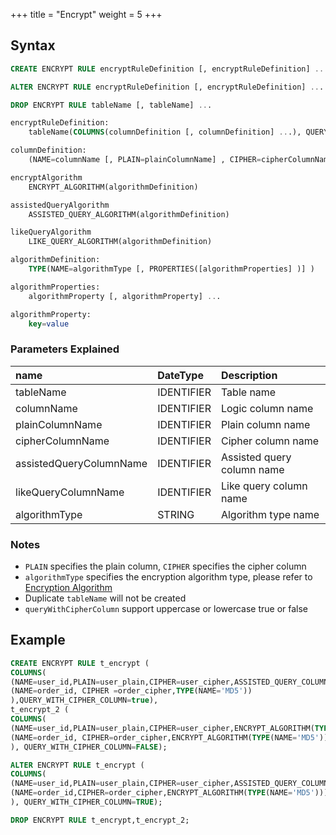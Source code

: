+++
title = "Encrypt"
weight = 5
+++

## Syntax

```sql
CREATE ENCRYPT RULE encryptRuleDefinition [, encryptRuleDefinition] ...

ALTER ENCRYPT RULE encryptRuleDefinition [, encryptRuleDefinition] ...

DROP ENCRYPT RULE tableName [, tableName] ...

encryptRuleDefinition:
    tableName(COLUMNS(columnDefinition [, columnDefinition] ...), QUERY_WITH_CIPHER_COLUMN=queryWithCipherColumn)

columnDefinition:
    (NAME=columnName [, PLAIN=plainColumnName] , CIPHER=cipherColumnName [, ASSISTED_QUERY_COLUMN=assistedQueryColumnName] [, LIKE_QUERY_COLUMN=likeQueryColumnName], encryptAlgorithm [, assistedQueryAlgorithm] [, likeQueryAlgorithm])

encryptAlgorithm
    ENCRYPT_ALGORITHM(algorithmDefinition)

assistedQueryAlgorithm
    ASSISTED_QUERY_ALGORITHM(algorithmDefinition)

likeQueryAlgorithm
    LIKE_QUERY_ALGORITHM(algorithmDefinition)

algorithmDefinition:
    TYPE(NAME=algorithmType [, PROPERTIES([algorithmProperties] )] )

algorithmProperties:
    algorithmProperty [, algorithmProperty] ...

algorithmProperty:
    key=value                          
```

### Parameters Explained
| name                    | DateType   | Description                |
|:------------------------|:-----------|:---------------------------|
| tableName               | IDENTIFIER | Table name                 |
| columnName              | IDENTIFIER | Logic column name          |
| plainColumnName         | IDENTIFIER | Plain column name          |
| cipherColumnName        | IDENTIFIER | Cipher column name         |
| assistedQueryColumnName | IDENTIFIER | Assisted query column name |
| likeQueryColumnName     | IDENTIFIER | Like query column name     |
| algorithmType           | STRING     | Algorithm type name        |

### Notes 

- `PLAIN` specifies the plain column, `CIPHER` specifies the cipher column
- `algorithmType` specifies the encryption algorithm type, please refer to [Encryption Algorithm](/en/user-manual/common-config/builtin-algorithm/encrypt/)
- Duplicate `tableName` will not be created
- `queryWithCipherColumn` support uppercase or lowercase true or false

## Example

```sql
CREATE ENCRYPT RULE t_encrypt (
COLUMNS(
(NAME=user_id,PLAIN=user_plain,CIPHER=user_cipher,ASSISTED_QUERY_COLUMN=user_assisted,LIKE_QUERY_COLUMN=user_like,ENCRYPT_ALGORITHM(TYPE(NAME='MD5')),ASSISTED_QUERY_ALGORITHM(TYPE(NAME='AES',PROPERTIES('aes-key-value'='123456abc')),LIKE_QUERY_ALGORITHM(TYPE(NAME='CHAR_DIGEST_LIKE')))),
(NAME=order_id, CIPHER =order_cipher,TYPE(NAME='MD5'))
),QUERY_WITH_CIPHER_COLUMN=true),
t_encrypt_2 (
COLUMNS(
(NAME=user_id,PLAIN=user_plain,CIPHER=user_cipher,ENCRYPT_ALGORITHM(TYPE(NAME='AES',PROPERTIES('aes-key-value'='123456abc')))),
(NAME=order_id, CIPHER=order_cipher,ENCRYPT_ALGORITHM(TYPE(NAME='MD5')))
), QUERY_WITH_CIPHER_COLUMN=FALSE);

ALTER ENCRYPT RULE t_encrypt (
COLUMNS(
(NAME=user_id,PLAIN=user_plain,CIPHER=user_cipher,ASSISTED_QUERY_COLUMN=user_assisted,LIKE_QUERY_COLUMN=user_like,ENCRYPT_ALGORITHM(TYPE(NAME='MD5')),ASSISTED_QUERY_ALGORITHM(TYPE(NAME='AES',PROPERTIES('aes-key-value'='123456abc')),LIKE_QUERY_ALGORITHM(TYPE(NAME='CHAR_DIGEST_LIKE')))),
(NAME=order_id,CIPHER=order_cipher,ENCRYPT_ALGORITHM(TYPE(NAME='MD5')))
), QUERY_WITH_CIPHER_COLUMN=TRUE);

DROP ENCRYPT RULE t_encrypt,t_encrypt_2;
```
